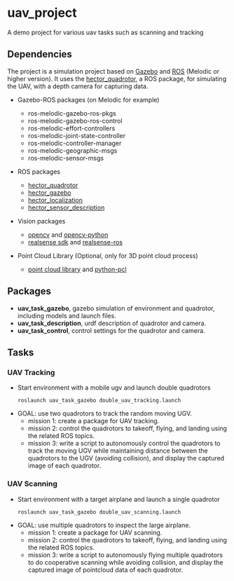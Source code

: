 # uav_project
A demo project for various uav tasks such as scanning and tracking

## Dependencies
The project is a simulation project based on [Gazebo](https://gazebosim.org/home) and [ROS](https://www.ros.org/) (Melodic or higher version).
It uses the [hector_quadrotor](http://wiki.ros.org/hector_quadrotor), a ROS package, for simulating the UAV, with a depth camera for capturing data.

- Gazebo-ROS packages (on Melodic for example)
  - ros-melodic-gazebo-ros-pkgs
  - ros-melodic-gazebo-ros-control
  - ros-melodic-effort-controllers
  - ros-melodic-joint-state-controller
  - ros-melodic-controller-manager
  - ros-melodic-geographic-msgs   
  - ros-melodic-sensor-msgs

- ROS packages
  - [hector_quadrotor](http://wiki.ros.org/hector_quadrotor)
  - [hector_gazebo](http://wiki.ros.org/hector_gazebo)
  - [hector_localization](http://wiki.ros.org/hector_localization)
  - [hector_sensor_description](http://wiki.ros.org/hector_sensors_description)

- Vision packages
  - [opencv](https://opencv.org/) and [opencv-python](https://pypi.org/project/opencv-python/)
  - [realsense sdk](https://github.com/IntelRealSense/librealsense) and [realsense-ros](https://github.com/IntelRealSense/realsense-ros)

- Point Cloud Library (Optional, only for 3D point cloud process)
  - [point cloud library](https://pointclouds.org/) and [python-pcl](https://github.com/strawlab/python-pcl)

## Packages
- **uav_task_gazebo**, gazebo simulation of environment and quadrotor, including models and launch files.
- **uav_task_description**, urdf description of quadrotor and camera.
- **uav_task_control**, control settings for the quadrotor and camera.

## Tasks
### UAV Tracking
- Start environment with a mobile ugv and launch double quadrotors
  ```
  roslaunch uav_task_gazebo double_uav_tracking.launch
  ```
- GOAL: use two quadrotors to track the random moving UGV.
  - mission 1: create a package for UAV tracking.
  - mission 2: control the quadrotors to takeoff, flying, and landing using the related ROS topics.
  - mission 3: write a script to autonomously control the quadrotors to track the moving UGV while maintaining distance between the quadrotors to the UGV (avoiding collision), and display the captured image of each quadrotor.   

### UAV Scanning
- Start environment with a target airplane and launch a single quadrotor
  ```
  roslaunch uav_task_gazebo double_uav_scanning.launch
  ```
- GOAL: use multiple quadrotors to inspect the large airplane.
  - mission 1: create a package for UAV scanning.
  - mission 2: control the quadrotors to takeoff, flying, and landing using the related ROS topics.
  - mission 3: write a script to autonomously flying multiple quadrotors to do cooperative scanning while avoiding collision, and display the captured image of pointcloud data of each quadrotor.
